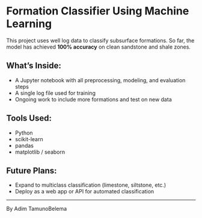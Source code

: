 # Formation Classifier Using Machine Learning

This project uses well log data to classify subsurface formations. So far, the model has achieved **100% accuracy** on clean sandstone and shale zones.

## What’s Inside:
- A Jupyter notebook with all preprocessing, modeling, and evaluation steps
- A single log file used for training
- Ongoing work to include more formations and test on new data

## Tools Used:
- Python
- scikit-learn
- pandas
- matplotlib / seaborn

## Future Plans:
- Expand to multiclass classification (limestone, siltstone, etc.)
- Deploy as a web app or API for automated classification

---

By Adim TamunoBelema
